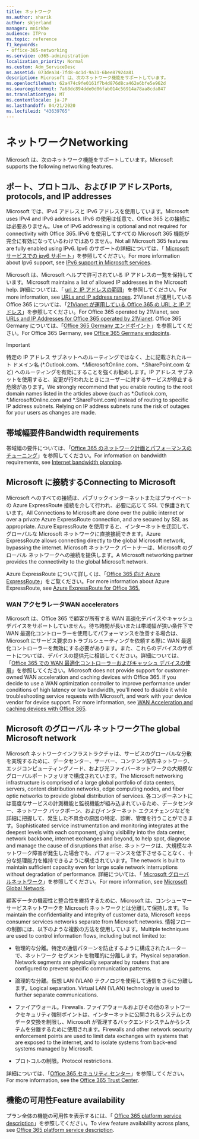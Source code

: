 ```yaml
---
title: ネットワーク
ms.author: sharik
author: skjerland
manager: mnirkhe
audience: ITPro
ms.topic: reference
f1_keywords:
- office-365-networking
ms.service: o365-administration
localization_priority: Normal
ms.custom: Adm_ServiceDesc
ms.assetid: 073dea34-7fd8-4c1d-9a31-6bee87924a81
description: Microsoft は、次のネットワーク機能をサポートしています。
ms.openlocfilehash: 62a474c9fe0161f7b4d876d8ca462e6bfe5e962d
ms.sourcegitcommit: 7a68dc894dde0d06fab014c56914a78aa8cda847
ms.translationtype: MT
ms.contentlocale: ja-JP
ms.lasthandoff: 04/21/2020
ms.locfileid: "43639765"
---
```

# <a name="networking"></a><span data-ttu-id="e3e37-103">ネットワーク</span><span class="sxs-lookup"><span data-stu-id="e3e37-103">Networking</span></span>

<span data-ttu-id="e3e37-104">Microsoft は、次のネットワーク機能をサポートしています。</span><span class="sxs-lookup"><span data-stu-id="e3e37-104">Microsoft supports the following networking features.</span></span>
  
## <a name="ports-protocols-and-ip-addresses"></a><span data-ttu-id="e3e37-105">ポート、プロトコル、および IP アドレス</span><span class="sxs-lookup"><span data-stu-id="e3e37-105">Ports, protocols, and IP addresses</span></span>

<span data-ttu-id="e3e37-106">Microsoft では、IPv4 アドレスと IPv6 アドレスを使用しています。</span><span class="sxs-lookup"><span data-stu-id="e3e37-106">Microsoft uses IPv4 and IPv6 addresses.</span></span> <span data-ttu-id="e3e37-107">IPv6 の使用は任意で、Office 365 との接続には必要ありません。</span><span class="sxs-lookup"><span data-stu-id="e3e37-107">Use of IPv6 addressing is optional and not required for connectivity with Office 365.</span></span> <span data-ttu-id="e3e37-108">IPv6 を使用してすべての Microsoft 365 機能が完全に有効になっているわけではありません。</span><span class="sxs-lookup"><span data-stu-id="e3e37-108">Not all Microsoft 365 features are fully enabled using IPv6.</span></span> <span data-ttu-id="e3e37-109">Ipv6 のサポートの詳細については、「 [Microsoft サービスでの ipv6 サポート](https://docs.microsoft.com/office365/enterprise/ipv6-support)」を参照してください。</span><span class="sxs-lookup"><span data-stu-id="e3e37-109">For more information about Ipv6 support, see [IPv6 support in Microsoft services](https://docs.microsoft.com/office365/enterprise/ipv6-support).</span></span>
  
<span data-ttu-id="e3e37-110">Microsoft は、Microsoft ヘルプで許可されている IP アドレスの一覧を保持しています。</span><span class="sxs-lookup"><span data-stu-id="e3e37-110">Microsoft maintains a list of allowed IP addresses in the Microsoft help.</span></span> <span data-ttu-id="e3e37-111">詳細については、「 [url と IP アドレスの範囲](https://docs.microsoft.com/office365/enterprise/urls-and-ip-address-ranges)」を参照してください。</span><span class="sxs-lookup"><span data-stu-id="e3e37-111">For more information, see [URLs and IP address ranges](https://docs.microsoft.com/office365/enterprise/urls-and-ip-address-ranges).</span></span> <span data-ttu-id="e3e37-112">21Vianet が運用している Office 365 については、「[21Vianet が運用している Office 365 の URL と IP アドレス](https://docs.microsoft.com/office365/enterprise/managing-office-365-endpoints)」を参照してください。</span><span class="sxs-lookup"><span data-stu-id="e3e37-112">For Office 365 operated by 21Vianet, see [URLs and IP Addresses for Office 365 operated by 21Vianet](https://docs.microsoft.com/office365/enterprise/managing-office-365-endpoints).</span></span> <span data-ttu-id="e3e37-113">Office 365 Germany については、「[Office 365 Germany エンドポイント](https://support.office.com/article/Office-365-Germany-endpoints-8a113a50-0071-4155-bb8e-eba5a8dbd4c8)」を参照してください。</span><span class="sxs-lookup"><span data-stu-id="e3e37-113">For Office 365 Germany, see [Office 365 Germany endpoints](https://support.office.com/article/Office-365-Germany-endpoints-8a113a50-0071-4155-bb8e-eba5a8dbd4c8).</span></span>
  
> [!IMPORTANT]
> <span data-ttu-id="e3e37-p103">特定の IP アドレス サブネットへのルーティングではなく、上に記載されたルート ドメイン名 (\*.Outlook.com、\*.MicrosoftOnline.com、\*.SharePoint.com など) へのルーティングを有効にすることを強くお勧めします。IP アドレス サブネットを使用すると、変更が行われたときにユーザーに対するサービスが停止する危険があります。</span><span class="sxs-lookup"><span data-stu-id="e3e37-p103">We strongly recommend that you enable routing to the root domain names listed in the articles above (such as \*.Outlook.com, \*.MicrosoftOnline.com and \*.SharePoint.com) instead of routing to specific IP address subnets. Relying on IP address subnets runs the risk of outages for your users as changes are made.</span></span> 
  
## <a name="bandwidth-requirements"></a><span data-ttu-id="e3e37-116">帯域幅要件</span><span class="sxs-lookup"><span data-stu-id="e3e37-116">Bandwidth requirements</span></span>

<span data-ttu-id="e3e37-117">帯域幅の要件については、「[Office 365 のネットワーク計画とパフォーマンスのチューニング](https://docs.microsoft.com/office365/enterprise/network-planning-and-performance)」を参照してください。</span><span class="sxs-lookup"><span data-stu-id="e3e37-117">For information on bandwidth requirements, see [Internet bandwidth planning](https://docs.microsoft.com/office365/enterprise/network-planning-and-performance).</span></span>
  
## <a name="connecting-to-microsoft"></a><span data-ttu-id="e3e37-118">Microsoft に接続する</span><span class="sxs-lookup"><span data-stu-id="e3e37-118">Connecting to Microsoft</span></span>

<span data-ttu-id="e3e37-119">Microsoft へのすべての接続は、パブリックインターネットまたはプライベートの Azure ExpressRoute 接続を介して行われ、必要に応じて SSL で保護されています。</span><span class="sxs-lookup"><span data-stu-id="e3e37-119">All Connections to Microsoft are done over the public internet or over a private Azure ExpressRoute connection, and are secured by SSL as appropriate.</span></span> <span data-ttu-id="e3e37-120">Azure ExpressRoute を使用すると、インターネットを迂回して、グローバルな Microsoft ネットワークに直接接続できます。</span><span class="sxs-lookup"><span data-stu-id="e3e37-120">Azure ExpressRoute allows connecting directly to the global Microsoft network, bypassing the internet.</span></span> <span data-ttu-id="e3e37-121">Microsoft ネットワーク パートナーは、Microsoft のグローバル ネットワークへの接続を提供します。</span><span class="sxs-lookup"><span data-stu-id="e3e37-121">A Microsoft networking partner provides the connectivity to the global Microsoft network.</span></span>
  
<span data-ttu-id="e3e37-122">Azure ExpressRoute について詳しくは、「[Office 365 向け Azure ExpressRoute](https://aka.ms/expressrouteoffice365)」をご覧ください。</span><span class="sxs-lookup"><span data-stu-id="e3e37-122">For more information about Azure ExpressRoute, see [Azure ExpressRoute for Office 365.](https://aka.ms/expressrouteoffice365)</span></span>
  
### <a name="wan-accelerators"></a><span data-ttu-id="e3e37-123">WAN アクセラレータ</span><span class="sxs-lookup"><span data-stu-id="e3e37-123">WAN accelerators</span></span>

<span data-ttu-id="e3e37-p105">Microsoft は、Office 365 で顧客が所有する WAN 高速化デバイスやキャッシュ デバイスをサポートしていません。待ち時間が長いまたは帯域幅が狭い条件下で WAN 最適化コントローラーを使用してパフォーマンスを改善する場合は、Microsoft にサービス要求のトラブルシューティングを依頼する際に WAN 最適化コントローラーを無効にする必要があります。また、これらのデバイスのサポートについては、デバイスの提供元に相談してください。詳細については、「[Office 365 での WAN 最適化コントローラーおよびキャッシュ デバイスの使用](https://support.microsoft.com/help/2690045/using-third-party-network-devices-or-solutions-with-office-365)」を参照してください。</span><span class="sxs-lookup"><span data-stu-id="e3e37-p105">Microsoft does not provide support for customer-owned WAN acceleration and caching devices with Office 365. If you decide to use a WAN optimization controller to improve performance under conditions of high latency or low bandwidth, you'll need to disable it while troubleshooting service requests with Microsoft, and work with your device vendor for device support. For more information, see [WAN Acceleration and caching devices with Office 365](https://support.microsoft.com/help/2690045/using-third-party-network-devices-or-solutions-with-office-365).</span></span>
  
## <a name="the-global-microsoft-network"></a><span data-ttu-id="e3e37-127">Microsoft のグローバル ネットワーク</span><span class="sxs-lookup"><span data-stu-id="e3e37-127">The global Microsoft network</span></span>

<span data-ttu-id="e3e37-128">Microsoft ネットワークインフラストラクチャは、サービスのグローバルな分散を実現するために、データセンター、サーバー、コンテンツ配布ネットワーク、エッジコンピューティングノード、および光ファイバーネットワークの大規模なグローバルポートフォリオで構成されています。</span><span class="sxs-lookup"><span data-stu-id="e3e37-128">The Microsoft networking infrastructure is comprised of a large global portfolio of data centers, servers, content distribution networks, edge computing nodes, and fiber optic networks to provide global distribution of services.</span></span> <span data-ttu-id="e3e37-129">各コンポーネントには高度なサービスの計測機能と監視機能が組み込まれているため、データセンター、ネットワーク バックボーン、およびインターネット エクスチェンジなどを詳細に把握して、発生した不具合の原因の特定、診断、管理を行うことができます。</span><span class="sxs-lookup"><span data-stu-id="e3e37-129">Sophisticated service instrumentation and monitoring integrates at the deepest levels with each component, giving visibility into the data center, network backbone, internet exchanges and beyond, to help spot, diagnose and manage the cause of disruptions that arise.</span></span> <span data-ttu-id="e3e37-130">ネットワークは、大規模なネットワーク障害が発生した場合でも、パフォーマンスを低下させることなく、十分な処理能力を維持できるように構成されています。</span><span class="sxs-lookup"><span data-stu-id="e3e37-130">The network is built to maintain sufficient capacity even for large scale network interruptions without degradation of performance.</span></span> <span data-ttu-id="e3e37-131">詳細については、「 [Microsoft グローバルネットワーク](https://docs.microsoft.com/azure/networking/microsoft-global-network)」を参照してください。</span><span class="sxs-lookup"><span data-stu-id="e3e37-131">For more information, see [Microsoft Global Network](https://docs.microsoft.com/azure/networking/microsoft-global-network).</span></span> 
  
<span data-ttu-id="e3e37-132">顧客データの機密性と整合性を維持するために、Microsoft は、コンシューマーサービスネットワークを Microsoft ネットワークとは分離して保持します。</span><span class="sxs-lookup"><span data-stu-id="e3e37-132">To maintain the confidentiality and integrity of customer data, Microsoft keeps consumer services networks separate from Microsoft networks.</span></span> <span data-ttu-id="e3e37-133">情報フローの制御には、以下のような複数の方法を使用しています。</span><span class="sxs-lookup"><span data-stu-id="e3e37-133">Multiple techniques are used to control information flows, including but not limited to:</span></span>
  
- <span data-ttu-id="e3e37-p108">物理的な分離。特定の通信パターンを防止するように構成されたルーターで、ネットワーク セグメントを物理的に分離します。</span><span class="sxs-lookup"><span data-stu-id="e3e37-p108">Physical separation. Network segments are physically separated by routers that are configured to prevent specific communication patterns.</span></span>
    
- <span data-ttu-id="e3e37-p109">論理的な分離。仮想 LAN (VLAN) テクノロジを使用して通信をさらに分離します。</span><span class="sxs-lookup"><span data-stu-id="e3e37-p109">Logical separation. Virtual LAN (VLAN) technology is used to further separate communications.</span></span>
    
- <span data-ttu-id="e3e37-138">ファイアウォール。</span><span class="sxs-lookup"><span data-stu-id="e3e37-138">Firewalls.</span></span> <span data-ttu-id="e3e37-139">ファイアウォールおよびその他のネットワークセキュリティ強制ポイントは、インターネットに公開されるシステムとのデータ交換を制限し、Microsoft が管理するバックエンドシステムからシステムを分離するために使用されます。</span><span class="sxs-lookup"><span data-stu-id="e3e37-139">Firewalls and other network security enforcement points are used to limit data exchanges with systems that are exposed to the internet, and to isolate systems from back-end systems managed by Microsoft.</span></span> 
    
- <span data-ttu-id="e3e37-140">プロトコルの制限。</span><span class="sxs-lookup"><span data-stu-id="e3e37-140">Protocol restrictions.</span></span>
    
<span data-ttu-id="e3e37-141">詳細については、「[Office 365 セキュリティ センター](https://www.microsoft.com/trust-center)」を参照してください。</span><span class="sxs-lookup"><span data-stu-id="e3e37-141">For more information, see the [Office 365 Trust Center](https://www.microsoft.com/trust-center).</span></span> 
  
## <a name="feature-availability"></a><span data-ttu-id="e3e37-142">機能の可用性</span><span class="sxs-lookup"><span data-stu-id="e3e37-142">Feature availability</span></span>

<span data-ttu-id="e3e37-143">プラン全体の機能の可用性を表示するには、「 [Office 365 platform service description](office-365-platform-service-description.md)」を参照してください。</span><span class="sxs-lookup"><span data-stu-id="e3e37-143">To view feature availability across plans, see [Office 365 platform service description](office-365-platform-service-description.md).</span></span>
  

